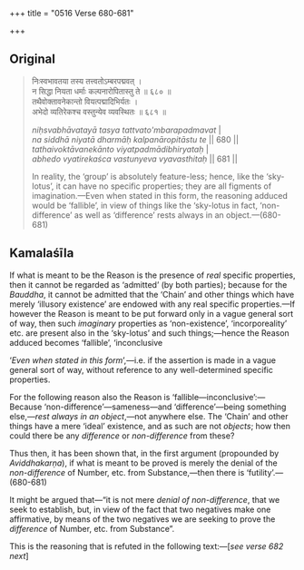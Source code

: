 +++
title = "0516 Verse 680-681"

+++
## Original 
>
> निःस्वभावतया तस्य तत्त्वतोऽम्बरपद्मवत् ।  
> न सिद्धा नियता धर्माः कल्पनारोपितास्तु ते ॥ ६८० ॥  
> तथैवोक्तावनेकान्तो वियत्पद्मादिभिर्यतः ।  
> अभेदो व्यतिरेकश्च वस्तुन्येव व्यवस्थितः ॥ ६८१ ॥ 
>
> *niḥsvabhāvatayā tasya tattvato'mbarapadmavat* \|  
> *na siddhā niyatā dharmāḥ kalpanāropitāstu te* \|\| 680 \|\|  
> *tathaivoktāvanekānto viyatpadmādibhiryataḥ* \|  
> *abhedo vyatirekaśca vastunyeva vyavasthitaḥ* \|\| 681 \|\| 
>
> In reality, the ‘group’ is absolutely feature-less; hence, like the ‘sky-lotus’, it can have no specific properties; they are all figments of imagination.—Even when stated in this form, the reasoning adduced would be ‘fallible’, in view of things like the ‘sky-lotus in fact, ‘non-difference’ as well as ‘difference’ rests always in an object.—(680-681)



## Kamalaśīla

If what is meant to be the Reason is the presence of *real* specific properties, then it cannot be regarded as ‘admitted’ (by both parties); because for the *Bauddha*, it cannot be admitted that the ‘Chain’ and other things which have merely ‘illusory existence’ are endowed with any real specific properties.—If however the Reason is meant to be put forward only in a vague general sort of way, then such *imaginary* properties as ‘non-existence’, ‘incorporeality’ etc. are present also in the ‘sky-lotus’ and such things;—hence the Reason adduced becomes ‘fallible’, ‘inconclusive

‘*Even when stated in this form*’,—i.e. if the assertion is made in a vague general sort of way, without reference to any well-determined specific properties.

For the following reason also the Reason is ‘fallible—inconclusive’:—Because ‘non-difference’—sameness—and ‘difference’—being something else,—*rest always in an object*,—not anywhere else. The ‘Chain’ and other things have a mere ‘ideal’ existence, and as such are not *objects*; how then could there be any *difference* or *non-difference* from these?

Thus then, it has been shown that, in the first argument (propounded by *Aviddhakarṇa*), if what is meant to be proved is merely the denial of the *non-difference* of Number, etc. from Substance,—then there is ‘futility’.—(680-681)

It might be argued that—“it is not mere *denial of non-difference*, that we seek to establish, but, in view of the fact that two negatives make one affirmative, by means of the two negatives we are seeking to prove the *difference* of Number, etc. from Substance”.

This is the reasoning that is refuted in the following text:—[*see verse 682 next*]


